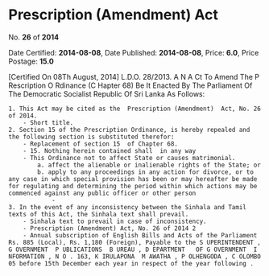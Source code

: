 # Prescription (Amendment) Act

No. **26** of **2014**

Date Certified: **2014-08-08**, Date Published: **2014-08-08**, Price: **6.0**, Price Postage: **15.0**

[Certified On 08Th August, 2014]
L.D.O. 28/2013.
A N  A Ct   To   Amend   The   P Rescription   O Rdinance  (C Hapter  68)
Be It Enacted By The Parliament Of The Democratic Socialist Republic Of Sri Lanka As Follows:

    1. This Act may be cited as the  Prescription (Amendment)  Act, No. 26 of 2014.
        - Short title.
    2. Section 15 of the Prescription Ordinance, is hereby repealed and the following section is substituted therefor:
        - Replacement of section 15  of Chapter 68.
        - 15. Nothing herein contained shall  in any way
        - This Ordinance not to affect State or causes matrimonial.
            a. affect the alienable or inalienable rights of the State; or
            b. apply to any proceedings in any action for divorce, or to any case in which special provision has been or may hereafter be made for regulating and determining the period within which actions may be commenced against any public officer or other person
                - 
    3. In the event of any inconsistency between the Sinhala and Tamil texts of this Act, the Sinhala text shall prevail.
        - Sinhala text to prevail in case of inconsistency.
        - Prescription (Amendment) Act, No. 26 of 2014 2
        - Annual subscription of English Bills and Acts of the Parliament Rs. 885 (Local), Rs. 1,180 (Foreign), Payable to the S UPERINTENDENT , G OVERNMENT  P UBLICATIONS  B UREAU , D EPARTMENT   OF G OVERNMENT  I NFORMATION , N O . 163, K IRULAPONA  M AWATHA , P OLHENGODA , C OLOMBO  05 before 15th December each year in respect of the year following .
